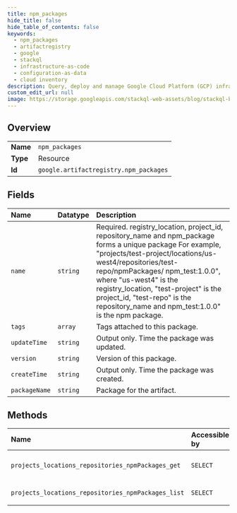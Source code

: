 ```yaml
---
title: npm_packages
hide_title: false
hide_table_of_contents: false
keywords:
  - npm_packages
  - artifactregistry
  - google    
  - stackql
  - infrastructure-as-code
  - configuration-as-data
  - cloud inventory
description: Query, deploy and manage Google Cloud Platform (GCP) infrastructure and resources using SQL
custom_edit_url: null
image: https://storage.googleapis.com/stackql-web-assets/blog/stackql-blog-post-featured-image.png
---
```

  
    

## Overview
<table><tbody>
<tr><td><b>Name</b></td><td><code>npm_packages</code></td></tr>
<tr><td><b>Type</b></td><td>Resource</td></tr>
<tr><td><b>Id</b></td><td><code>google.artifactregistry.npm_packages</code></td></tr>
</tbody></table>

## Fields
| Name | Datatype | Description |
|:-----|:---------|:------------|
| `name` | `string` | Required. registry_location, project_id, repository_name and npm_package forms a unique package For example, "projects/test-project/locations/us-west4/repositories/test-repo/npmPackages/ npm_test:1.0.0", where "us-west4" is the registry_location, "test-project" is the project_id, "test-repo" is the repository_name and npm_test:1.0.0" is the npm package. |
| `tags` | `array` | Tags attached to this package. |
| `updateTime` | `string` | Output only. Time the package was updated. |
| `version` | `string` | Version of this package. |
| `createTime` | `string` | Output only. Time the package was created. |
| `packageName` | `string` | Package for the artifact. |
## Methods
| Name | Accessible by | Required Params | Description |
|:-----|:--------------|:----------------|:------------|
| `projects_locations_repositories_npmPackages_get` | `SELECT` | `locationsId, npmPackagesId, projectsId, repositoriesId` | Gets a npm package. |
| `projects_locations_repositories_npmPackages_list` | `SELECT` | `locationsId, projectsId, repositoriesId` | Lists npm packages. |
